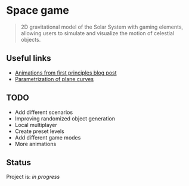 # Space game
> 2D gravitational model of the Solar System with gaming elements, allowing users to simulate and visualize the motion of celestial objects.

## Useful links
* [Animations from first principles blog post](https://mathspp.com/blog/animations-from-first-principles-in-5-minutes)
* [Parametrization of plane curves](https://math.libretexts.org/Courses/University_of_California_Davis/UCD_Mat_21C%3A_Multivariate_Calculus/10%3A_Parametric_Equations_and_Polar_Coordinates/10.1%3A_Parametrizations_of_Plane_Curves)

## TODO
* Add different scenarios
* Improving randomized object generation
* Local multiplayer
* Create preset levels
* Add different game modes
* More animations

## Status
Project is: _in progress_